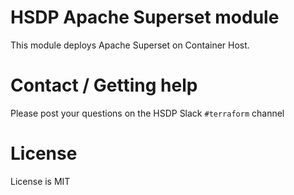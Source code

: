 # HSDP Apache Superset module

This module deploys Apache Superset on Container Host. 

<!--- BEGIN_TF_DOCS --->
<!--- END_TF_DOCS --->

# Contact / Getting help

Please post your questions on the HSDP Slack `#terraform` channel

# License

License is MIT

